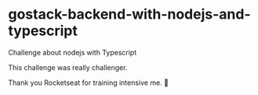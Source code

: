 # gostack-backend-with-nodejs-and-typescript
Challenge about nodejs with Typescript

This challenge was really challenger.

Thank you Rocketseat for training intensive me. 🚀
